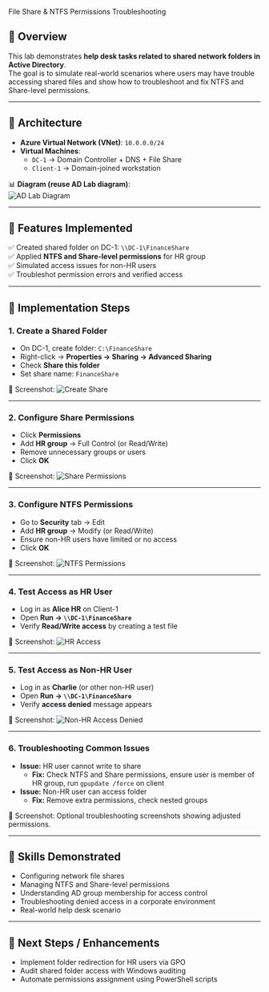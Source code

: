 File Share & NTFS Permissions Troubleshooting

## 🔹 Overview
This lab demonstrates **help desk tasks related to shared network folders in Active Directory**.  
The goal is to simulate real-world scenarios where users may have trouble accessing shared files and show how to troubleshoot and fix NTFS and Share-level permissions.

---

## 🔹 Architecture
- **Azure Virtual Network (VNet)**: `10.0.0.0/24`  
- **Virtual Machines**:
  - `DC-1` → Domain Controller + DNS + File Share  
  - `Client-1` → Domain-joined workstation  

📊 **Diagram (reuse AD Lab diagram)**:  
![AD Lab Diagram](./diagrams/ad_lab_diagram.png)

---

## 🔹 Features Implemented
✅ Created shared folder on DC-1: `\\DC-1\FinanceShare`  
✅ Applied **NTFS and Share-level permissions** for HR group  
✅ Simulated access issues for non-HR users  
✅ Troubleshot permission errors and verified access  

---

## 🔹 Implementation Steps

### 1. Create a Shared Folder
- On DC-1, create folder: `C:\FinanceShare`  
- Right-click → **Properties → Sharing → Advanced Sharing**  
- Check **Share this folder**  
- Set share name: `FinanceShare`  

📸 Screenshot: ![Create Share](./screenshots/file_share/01_create_share.png)

---

### 2. Configure Share Permissions
- Click **Permissions**  
- Add **HR group** → Full Control (or Read/Write)  
- Remove unnecessary groups or users  
- Click **OK**  

📸 Screenshot: ![Share Permissions](./screenshots/file_share/02_share_permissions.png)

---

### 3. Configure NTFS Permissions
- Go to **Security** tab → Edit  
- Add **HR group** → Modify (or Read/Write)  
- Ensure non-HR users have limited or no access  
- Click **OK**  

📸 Screenshot: ![NTFS Permissions](./screenshots/file_share/03_ntfs_permissions.png)

---

### 4. Test Access as HR User
- Log in as **Alice HR** on Client-1  
- Open **Run → `\\DC-1\FinanceShare`**  
- Verify **Read/Write access** by creating a test file  

📸 Screenshot: ![HR Access](./screenshots/file_share/04_hr_access.png)

---

### 5. Test Access as Non-HR User
- Log in as **Charlie** (or other non-HR user)  
- Open **Run → `\\DC-1\FinanceShare`**  
- Verify **access denied** message appears  

📸 Screenshot: ![Non-HR Access Denied](./screenshots/file_share/05_non_hr_denied.png)

---

### 6. Troubleshooting Common Issues
- **Issue:** HR user cannot write to share  
  - **Fix:** Check NTFS and Share permissions, ensure user is member of HR group, run `gpupdate /force` on client  
- **Issue:** Non-HR user can access folder  
  - **Fix:** Remove extra permissions, check nested groups  

📸 Screenshot: Optional troubleshooting screenshots showing adjusted permissions.

---

## 🔹 Skills Demonstrated
- Configuring network file shares  
- Managing NTFS and Share-level permissions  
- Understanding AD group membership for access control  
- Troubleshooting denied access in a corporate environment  
- Real-world help desk scenario  

---

## 🔹 Next Steps / Enhancements
- Implement folder redirection for HR users via GPO  
- Audit shared folder access with Windows auditing  
- Automate permissions assignment using PowerShell scripts

